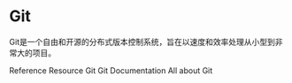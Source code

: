 # Git

Git是一个自由和开源的分布式版本控制系统，旨在以速度和效率处理从小型到非常大的项目。

<ResourceGroupTitle>Reference Resource</ResourceGroupTitle>
<BadgeLink colorScheme='blue' badgeText='Official Website' href='https://git-scm.com/'>Git</BadgeLink>
<BadgeLink colorScheme='blue' badgeText='Official Docs' href='https://git-scm.com/doc'>Git Documentation</BadgeLink>
<BadgeLink colorScheme='yellow' badgeText='Read' href='https://www.atlassian.com/git/tutorials/what-is-git'>All about Git</BadgeLink>